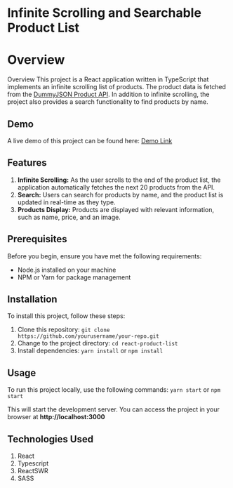 # Infinite Scrolling and Searchable Product List

# Overview

Overview
This project is a React application written in TypeScript that implements an infinite scrolling list of products. 
The product data is fetched from the [DummyJSON Product API](https://dummyjson.com/docs/products). 
In addition to infinite scrolling, the project also provides a search functionality to find products by name.

## Demo
A live demo of this project can be found here: [Demo Link]()

## Features
1. <b>Infinite Scrolling:</b> As the user scrolls to the end of the product list, 
the application automatically fetches the next 20 products from the API.
2. <b>Search:</b> Users can search for products by name, and the product list is updated in real-time as they type.
3. <b>Products Display:</b> Products are displayed with relevant information, such as name, price, and an image.

## Prerequisites
Before you begin, ensure you have met the following requirements:

- Node.js installed on your machine
- NPM or Yarn for package management

## Installation
To install this project, follow these steps:
1. Clone this repository: `git clone https://github.com/yourusername/your-repo.git`
2. Change to the project directory: `cd react-product-list`
3. Install dependencies: `yarn install` or `npm install`

## Usage
To run this project locally, use the following commands: `yarn start` or `npm start`

This will start the development server. You can access the project in your browser at <b>http://localhost:3000</b>

## Technologies Used
1. React
2. Typescript
3. ReactSWR
4. SASS

